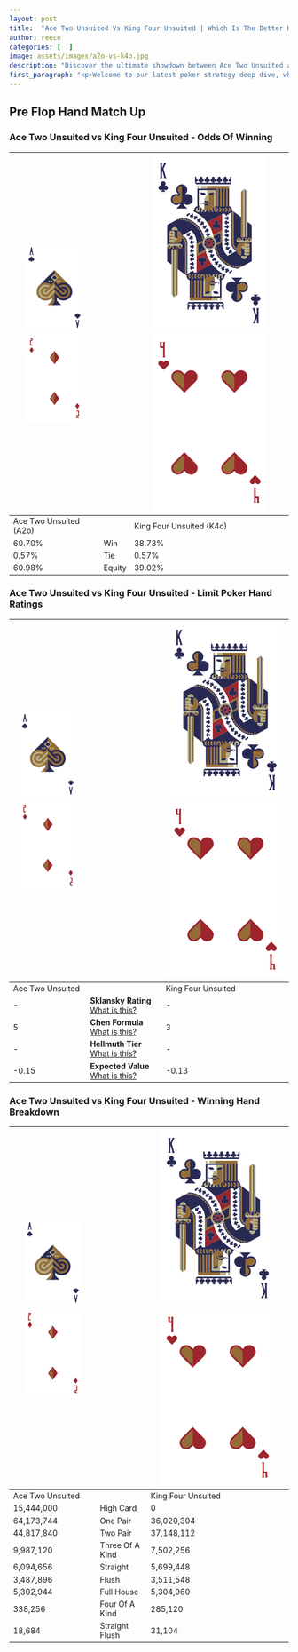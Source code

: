 ```yaml
---
layout: post
title:  "Ace Two Unsuited Vs King Four Unsuited | Which Is The Better Hand In Poker? A Complete Guide"
author: reece
categories: [  ]
image: assets/images/a2o-vs-k4o.jpg
description: "Discover the ultimate showdown between Ace Two Unsuited and King Four Unsuited in poker! Uncover the odds, strategies, and scenarios where one hand triumphs over the other. Get ready to up your poker game with this thrilling analysis."
first_paragraph: "<p>Welcome to our latest poker strategy deep dive, where we're pitting two distinct hands against each other in a high-stakes showdown: Ace Two Unsuited vs King Four Unsuited.</p><p>In the dynamic world of poker, every decision counts, and knowing which hand holds the upper hand is key to your success at the table.</p><p>In this article, we'll dissect these two hands, explore the scenarios where one dominates the other, and equip you with the knowledge to make strategic choices that can tip the odds in your favor.</p><p>Get ready to unravel the intriguing dynamics of these poker hands and elevate your game to new heights.</p>"
---
```




[comment]: # (sp0)

## Pre Flop Hand Match Up

<div class="table hand-ratings" markdown="1"> 



### Ace Two Unsuited vs King Four Unsuited - Odds Of Winning


    
| ![image info](assets/images/hand1/A.png) ![image info](assets/images/hand1/2o.png) |  | ![image info](assets/images/hand2/K.png) ![image info](assets/images/hand2/4o.png) |
| -------- | -------- | -------- |
| Ace Two Unsuited (A2o) |  | King Four Unsuited (K4o) |
| 60.70% | Win | 38.73% |
| 0.57% | Tie | 0.57% |
| 60.98% | Equity | 39.02% |




[comment]: # (sp1)



### Ace Two Unsuited vs King Four Unsuited - Limit Poker Hand Ratings


    
| ![image info](assets/images/hand1/A.png) ![image info](assets/images/hand1/2o.png) |  | ![image info](assets/images/hand2/K.png) ![image info](assets/images/hand2/4o.png) |
| -------- | -------- | -------- |
| Ace Two Unsuited |  | King Four Unsuited |
| - | **Sklansky Rating** [What is this?](/sklansky-rating-explained) | - |
| 5 | **Chen Formula** [What is this?](/chen-formula-explained) | 3 |
| - | **Hellmuth Tier** [What is this?](/Hellmuth-tier-explained) | - |
| -0.15 | **Expected Value** [What is this?](/expected-value-explained) | -0.13 |




[comment]: # (sp2)



### Ace Two Unsuited vs King Four Unsuited - Winning Hand Breakdown


    
| ![image info](assets/images/hand1/A.png) ![image info](assets/images/hand1/2o.png) |  | ![image info](assets/images/hand2/K.png) ![image info](assets/images/hand2/4o.png) |
| -------- | -------- | -------- |
| Ace Two Unsuited |  | King Four Unsuited |
| 15,444,000 | High Card | 0 |
| 64,173,744 | One Pair | 36,020,304 |
| 44,817,840 | Two Pair | 37,148,112 |
| 9,987,120 | Three Of A Kind | 7,502,256 |
| 6,094,656 | Straight | 5,699,448 |
| 3,487,896 | Flush | 3,511,548 |
| 5,302,944 | Full House | 5,304,960 |
| 338,256 | Four Of A Kind | 285,120 |
| 18,684 | Straight Flush | 31,104 |




[comment]: # (sp3)



</div>

[comment]: # (sp4)



[comment]: # (sp5)

